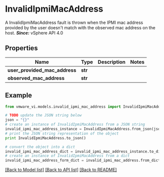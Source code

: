 # InvalidIpmiMacAddress

A InvalidIpmiMacAddress fault is thrown when the IPMI mac address provided by the user doesn't match with the observed mac address on the host.  ***Since:*** vSphere API 4.0 

## Properties
Name | Type | Description | Notes
------------ | ------------- | ------------- | -------------
**user_provided_mac_address** | **str** |  | 
**observed_mac_address** | **str** |  | 

## Example

```python
from vmware_vi.models.invalid_ipmi_mac_address import InvalidIpmiMacAddress

# TODO update the JSON string below
json = "{}"
# create an instance of InvalidIpmiMacAddress from a JSON string
invalid_ipmi_mac_address_instance = InvalidIpmiMacAddress.from_json(json)
# print the JSON string representation of the object
print InvalidIpmiMacAddress.to_json()

# convert the object into a dict
invalid_ipmi_mac_address_dict = invalid_ipmi_mac_address_instance.to_dict()
# create an instance of InvalidIpmiMacAddress from a dict
invalid_ipmi_mac_address_form_dict = invalid_ipmi_mac_address.from_dict(invalid_ipmi_mac_address_dict)
```
[[Back to Model list]](../README.md#documentation-for-models) [[Back to API list]](../README.md#documentation-for-api-endpoints) [[Back to README]](../README.md)


